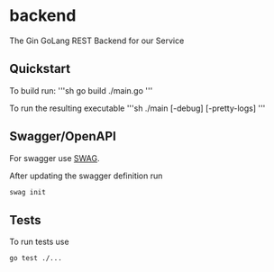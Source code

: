 # backend
The Gin GoLang REST Backend for our Service

## Quickstart

To build run:
'''sh
go build ./main.go
'''

To run the resulting executable
'''sh
./main [-debug] [-pretty-logs]
'''

## Swagger/OpenAPI

For swagger use [SWAG](https://github.com/swaggo/swag).

After updating the swagger definition run 
```sh
swag init
```

## Tests

To run tests use 
```sh
go test ./...
```